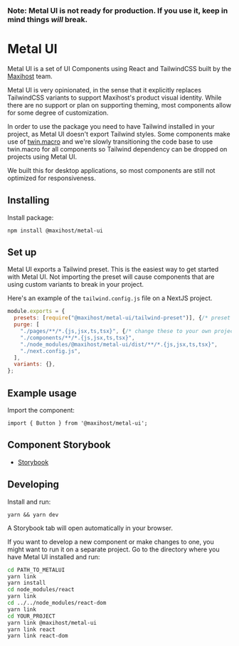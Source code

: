 ### Note: Metal UI is not ready for production. If you use it, keep in mind things _will_ break.

# Metal UI

Metal UI is a set of UI Components using React and TailwindCSS built by the [Maxihost](https://www.maxihost.com) team.

Metal UI is very opinionated, in the sense that it explicitly replaces TailwindCSS variants to support Maxihost's product visual identity. While there are no support or plan on supporting theming, most components allow for some degree of customization.

In order to use the package you need to have Tailwind installed in your project, as Metal UI doesn't export Tailwind styles. Some components make use of [twin.macro](https://github.com/ben-rogerson/twin.macro) and we're slowly transitioning the code base to use twin.macro for all components so Tailwind dependency can be dropped on projects using Metal UI.

We built this for desktop applications, so most components are still not optimized for responsiveness.

## Installing

Install package:

`npm install @maxihost/metal-ui`

## Set up

Metal UI exports a Tailwind preset. This is the easiest way to get started with Metal UI. Not importing the preset will cause components that are using custom variants to break in your project.

Here's an example of the `tailwind.config.js` file on a NextJS project.

```javascript
module.exports = {
  presets: [require("@maxihost/metal-ui/tailwind-preset")], {/* preset */}
  purge: [
    "./pages/**/*.{js,jsx,ts,tsx}", {/* change these to your own project paths */}
    "./components/**/*.{js,jsx,ts,tsx}",
    "./node_modules/@maxihost/metal-ui/dist/**/*.{js,jsx,ts,tsx}",
    "./next.config.js",
  ],
  variants: {},
};
```

## Example usage

Import the component:

`import { Button } from '@maxihost/metal-ui';`

## Component Storybook

- [Storybook](https://maxihost.github.io/metal-ui/)

## Developing

Install and run:

`yarn && yarn dev`

A Storybook tab will open automatically in your browser.

If you want to develop a new component or make changes to one, you might want to run it on a separate project. Go to the directory where you have Metal UI installed and run:

```bash
cd PATH_TO_METALUI
yarn link
yarn install
cd node_modules/react
yarn link
cd ../../node_modules/react-dom
yarn link
cd YOUR_PROJECT
yarn link @maxihost/metal-ui
yarn link react
yarn link react-dom
```
